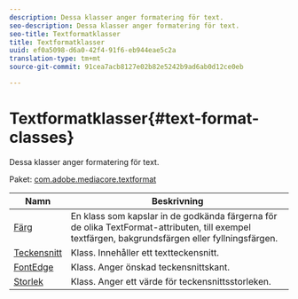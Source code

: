 ```yaml
---
description: Dessa klasser anger formatering för text.
seo-description: Dessa klasser anger formatering för text.
seo-title: Textformatklasser
title: Textformatklasser
uuid: ef0a5098-d6a0-42f4-91f6-eb944eae5c2a
translation-type: tm+mt
source-git-commit: 91cea7acb8127e02b82e5242b9ad6ab0d12ce0eb

---
```



# Textformatklasser{#text-format-classes}

Dessa klasser anger formatering för text.

Paket: [com.adobe.mediacore.textformat](https://help.adobe.com/en_US/primetime/api/psdk/asdoc-dhls_1.4/com/adobe/mediacore/textformat/package-detail.html)

| Namn | Beskrivning |
|---|---|
| [Färg](https://help.adobe.com/en_US/primetime/api/psdk/asdoc-dhls_1.4/com/adobe/mediacore/textformat/Color.html) | En klass som kapslar in de godkända färgerna för de olika TextFormat-attributen, till exempel textfärgen, bakgrundsfärgen eller fyllningsfärgen. |
| [Teckensnitt](https://help.adobe.com/en_US/primetime/api/psdk/asdoc-dhls_1.4/com/adobe/mediacore/textformat/Font.html) | Klass. Innehåller ett textteckensnitt. |
| [FontEdge](https://help.adobe.com/en_US/primetime/api/psdk/asdoc-dhls_1.4/com/adobe/mediacore/textformat/FontEdge.html) | Klass. Anger önskad teckensnittskant. |
| [Storlek](https://help.adobe.com/en_US/primetime/api/psdk/asdoc-dhls_1.4/com/adobe/mediacore/textformat/Size.html) | Klass. Anger ett värde för teckensnittsstorleken. |

